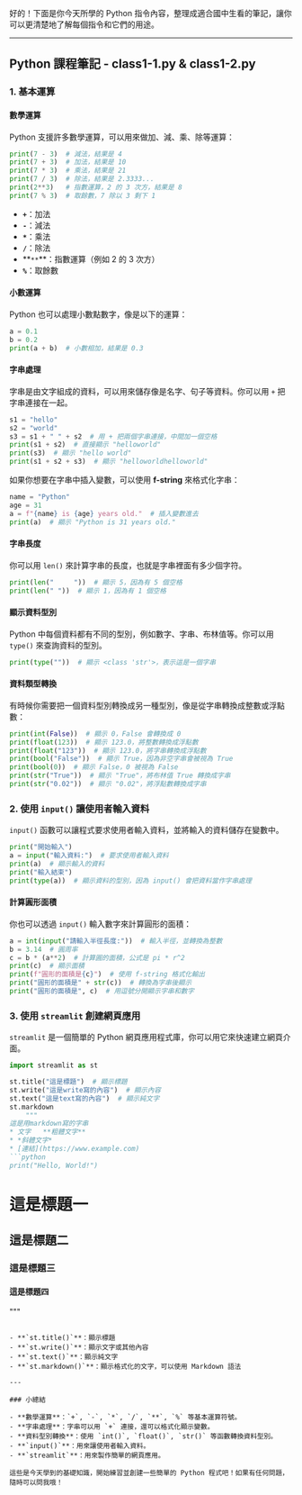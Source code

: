 好的！下面是你今天所學的 Python 指令內容，整理成適合國中生看的筆記，讓你可以更清楚地了解每個指令和它們的用途。

---

## Python 課程筆記 - class1-1.py & class1-2.py

### 1. 基本運算

#### 數學運算

Python 支援許多數學運算，可以用來做加、減、乘、除等運算：

```python
print(7 - 3)  # 減法，結果是 4
print(7 + 3)  # 加法，結果是 10
print(7 * 3)  # 乘法，結果是 21
print(7 / 3)  # 除法，結果是 2.3333...
print(2**3)   # 指數運算，2 的 3 次方，結果是 8
print(7 % 3)  # 取餘數，7 除以 3 剩下 1
```

- **`+`**：加法
- **`-`**：減法
- **`*`**：乘法
- **`/`**：除法
- **`**`\*\*：指數運算（例如 2 的 3 次方）
- **`%`**：取餘數

#### 小數運算

Python 也可以處理小數點數字，像是以下的運算：

```python
a = 0.1
b = 0.2
print(a + b)  # 小數相加，結果是 0.3
```

#### 字串處理

字串是由文字組成的資料，可以用來儲存像是名字、句子等資料。你可以用 `+` 把字串連接在一起。

```python
s1 = "hello"
s2 = "world"
s3 = s1 + " " + s2  # 用 + 把兩個字串連接，中間加一個空格
print(s1 + s2)  # 直接顯示 "helloworld"
print(s3)  # 顯示 "hello world"
print(s1 + s2 + s3)  # 顯示 "helloworldhelloworld"
```

如果你想要在字串中插入變數，可以使用 **f-string** 來格式化字串：

```python
name = "Python"
age = 31
a = f"{name} is {age} years old."  # 插入變數進去
print(a)  # 顯示 "Python is 31 years old."
```

#### 字串長度

你可以用 `len()` 來計算字串的長度，也就是字串裡面有多少個字符。

```python
print(len("     "))  # 顯示 5，因為有 5 個空格
print(len(" "))  # 顯示 1，因為有 1 個空格
```

#### 顯示資料型別

Python 中每個資料都有不同的型別，例如數字、字串、布林值等。你可以用 `type()` 來查詢資料的型別。

```python
print(type(""))  # 顯示 <class 'str'>，表示這是一個字串
```

#### 資料類型轉換

有時候你需要把一個資料型別轉換成另一種型別，像是從字串轉換成整數或浮點數：

```python
print(int(False))  # 顯示 0，False 會轉換成 0
print(float(123))  # 顯示 123.0，將整數轉換成浮點數
print(float("123"))  # 顯示 123.0，將字串轉換成浮點數
print(bool("False"))  # 顯示 True，因為非空字串會被視為 True
print(bool(0))  # 顯示 False，0 被視為 False
print(str("True"))  # 顯示 "True"，將布林值 True 轉換成字串
print(str("0.02"))  # 顯示 "0.02"，將浮點數轉換成字串
```

### 2. 使用 `input()` 讓使用者輸入資料

`input()` 函數可以讓程式要求使用者輸入資料，並將輸入的資料儲存在變數中。

```python
print("開始輸入")
a = input("輸入資料:")  # 要求使用者輸入資料
print(a)  # 顯示輸入的資料
print("輸入結束")
print(type(a))  # 顯示資料的型別，因為 input() 會把資料當作字串處理
```

#### 計算圓形面積

你也可以透過 `input()` 輸入數字來計算圓形的面積：

```python
a = int(input("請輸入半徑長度:"))  # 輸入半徑，並轉換為整數
b = 3.14  # 圓周率
c = b * (a**2)  # 計算圓的面積，公式是 pi * r^2
print(c)  # 顯示面積
print(f"圓形的面積是{c}")  # 使用 f-string 格式化輸出
print("圓形的面積是" + str(c))  # 轉換為字串後顯示
print("圓形的面積是", c)  # 用逗號分開顯示字串和數字
```

### 3. 使用 `streamlit` 創建網頁應用

`streamlit` 是一個簡單的 Python 網頁應用程式庫，你可以用它來快速建立網頁介面。

````python
import streamlit as st

st.title("這是標題")  # 顯示標題
st.write("這是write寫的內容")  # 顯示內容
st.text("這是text寫的內容")  # 顯示純文字
st.markdown
    """
這是用markdown寫的字串
* 文字   **粗體文字**
* *斜體文字*
* [連結](https://www.example.com)
```python
print("Hello, World!")
````

# 這是標題一

## 這是標題二

### 這是標題三

#### 這是標題四

"""

```

- **`st.title()`**：顯示標題
- **`st.write()`**：顯示文字或其他內容
- **`st.text()`**：顯示純文字
- **`st.markdown()`**：顯示格式化的文字，可以使用 Markdown 語法

---

### 小總結

- **數學運算**：`+`, `-`, `*`, `/`, `**`, `%` 等基本運算符號。
- **字串處理**：字串可以用 `+` 連接，還可以格式化顯示變數。
- **資料型別轉換**：使用 `int()`, `float()`, `str()` 等函數轉換資料型別。
- **`input()`**：用來讓使用者輸入資料。
- **`streamlit`**：用來製作簡單的網頁應用。

這些是今天學到的基礎知識，開始練習並創建一些簡單的 Python 程式吧！如果有任何問題，隨時可以問我哦！
```
